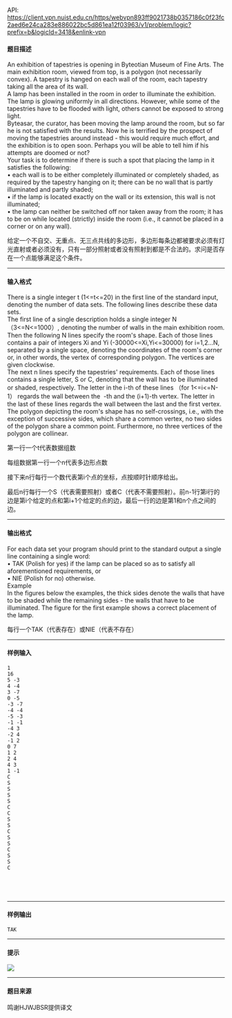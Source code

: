 API: https://client.vpn.nuist.edu.cn/https/webvpn893ff9021738b0357186c0f23fc2aed6e24ca283e886022bc5d861ea12f03963/v1/problem/logic?prefix=b&logicId=3418&enlink-vpn

#### 题目描述

An exhibition of tapestries is opening in Byteotian Museum of Fine Arts. The main exhibition room, viewed from top, is a polygon (not necessarily convex). A tapestry is hanged on each wall of the room, each tapestry taking all the area of its wall.  
A lamp has been installed in the room in order to illuminate the exhibition. The lamp is glowing uniformly in all directions. However, while some of the tapestries have to be flooded with light, others cannot be exposed to strong light.  
Byteasar, the curator, has been moving the lamp around the room, but so far he is not satisfied with the results. Now he is terrified by the prospect of moving the tapestries around instead - this would require much effort, and the exhibition is to open soon. Perhaps you will be able to tell him if his attempts are doomed or not?  
Your task is to determine if there is such a spot that placing the lamp in it satisfies the following:  
• each wall is to be either completely illuminated or completely shaded, as required by the tapestry hanging on it; there can be no wall that is partly illuminated and partly shaded;  
• if the lamp is located exactly on the wall or its extension, this wall is not illuminated;  
• the lamp can neither be switched off nor taken away from the room; it has to be on while located (strictly) inside the room (i.e., it cannot be placed in a corner or on any wall).  

给定一个不自交、无重点、无三点共线的多边形，多边形每条边都被要求必须有灯光直射或者必须没有，只有一部分照射或者没有照射到都是不合法的。求问是否存在一个点能够满足这个条件。

---

#### 输入格式

There is a single integer t (1<=t<=20) in the first line of the standard input, denoting the number of data sets. The following lines describe these data sets.  
The first line of a single description holds a single integer N （3<=N<=1000）, denoting the number of walls in the main exhibition room. Then the following N lines specify the room's shape. Each of those lines contains a pair of integers Xi and Yi (-30000<=Xi,Yi<=30000) for i=1,2…N, separated by a single space, denoting the coordinates of the room's corner or, in other words, the vertex of corresponding polygon. The vertices are given clockwise.  
The next n lines specify the tapestries' requirements. Each of those lines contains a single letter, S or C, denoting that the wall has to be illuminated or shaded, respectively. The letter in the i-th of these lines （for 1<=i<=N-1） regards the wall between the  -th and the (i+1)-th vertex. The letter in the last of these lines regards the wall between the last and the first vertex.  
The polygon depicting the room's shape has no self-crossings, i.e., with the exception of successive sides, which share a common vertex, no two sides of the polygon share a common point. Furthermore, no three vertices of the polygon are collinear.  

第一行一个t代表数据组数

每组数据第一行一个n代表多边形点数

接下来n行每行一个数代表第i个点的坐标，点按顺时针顺序给出。

最后n行每行一个S（代表需要照射）或者C（代表不需要照射）。前n-1行第i行的边是第i个给定的点和第i+1个给定的点的边，最后一行的边是第1和n个点之间的边。

---

#### 输出格式

For each data set your program should print to the standard output a single line containing a single word:  
• TAK (Polish for yes) if the lamp can be placed so as to satisfy all aforementioned requirements, or  
• NIE (Polish for no) otherwise.  
Example  
In the figures below the examples, the thick sides denote the walls that have to be shaded while the remaining sides - the walls that have to be illuminated. The figure for the first example shows a correct placement of the lamp.  

每行一个TAK（代表存在）或NIE（代表不存在）

---

#### 样例输入
```
1
16
5 -3
4 -4
3 -7
0 -5
-3 -7
-4 -4
-5 -3
-1 -1
-4 3
-2 4
-1 2
0 7
1 2
2 4
4 3
1 -1
C
S
S
S
S
C
C
S
S
C
S
S
C
S
S
C
        
 



```

---

#### 样例输出
```
TAK

```

---

#### 提示

![](../file/3418_0.jpg)

---

#### 题目来源

鸣谢HJWJBSR提供译文